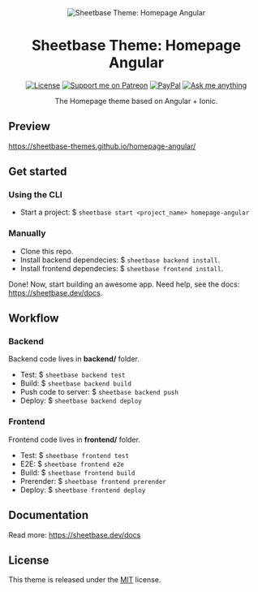 <div align="center" style="text-align: center;">

<img src="https://sheetbase-themes.github.io/homepage-angular/assets/images/featured.jpg" alt="Sheetbase Theme: Homepage Angular" />

<h1>Sheetbase Theme: Homepage Angular</h1>

<!-- block:header -->

[![License][license_badge]][license_url] [![Support me on Patreon][badge_patreon]][patreon_url] [![PayPal][badge_paypal_donate]][paypal_donate_url] [![Ask me anything][badge_ask_me]][ask_me_url]

<!-- /block:header -->

<p>The Homepage theme based on Angular + Ionic.</p>

</div>

## Preview

<https://sheetbase-themes.github.io/homepage-angular/>

## Get started

### Using the CLI

- Start a project: $ `sheetbase start <project_name> homepage-angular`

### Manually

- Clone this repo.
- Install backend dependecies: $ `sheetbase backend install`.
- Install frontend dependecies: $ `sheetbase frontend install`.

Done! Now, start building an awesome app. Need help, see the docs: <https://sheetbase.dev/docs>.

## Workflow

### Backend

Backend code lives in **backend/** folder.

- Test: $ `sheetbase backend test`
- Build: $ `sheetbase backend build`
- Push code to server: $ `sheetbase backend push`
- Deploy: $ `sheetbase backend deploy`

### Frontend

Frontend code lives in **frontend/** folder.

- Test: $ `sheetbase frontend test`
- E2E: $ `sheetbase frontend e2e`
- Build: $ `sheetbase frontend build`
- Prerender: $ `sheetbase frontend prerender`
- Deploy: $ `sheetbase frontend deploy`

## Documentation

Read more: <https://sheetbase.dev/docs>

## License

This theme is released under the [MIT][license_url] license.

<!-- block:footer -->

[license_badge]: https://img.shields.io/github/license/mashape/apistatus.svg
[license_url]: https://github.com/sheetbase-themes/homepage-angular/blob/master/LICENSE
[badge_patreon]: https://lamnhan.github.io/assets/images/badges/patreon.svg
[patreon_url]: https://www.patreon.com/lamnhan
[badge_paypal_donate]: https://lamnhan.github.io/assets/images/badges/paypal_donate.svg
[paypal_donate_url]: https://www.paypal.me/lamnhan
[badge_ask_me]: https://img.shields.io/badge/ask/me-anything-1abc9c.svg
[ask_me_url]: https://m.me/sheetbase

<!-- /block:footer -->